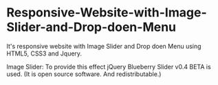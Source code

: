 # Responsive-Website-with-Image-Slider-and-Drop-doen-Menu
It's responsive website with Image Slider and Drop doen Menu using HTML5, CSS3 and Jquery.

Image Slider:
To provide this effect jQuery Blueberry Slider v0.4 BETA is used. 
(It is open source software. And redistributable.)
